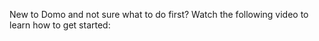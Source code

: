 

New to Domo and not sure what to do first? Watch the following video to learn how to get started:

